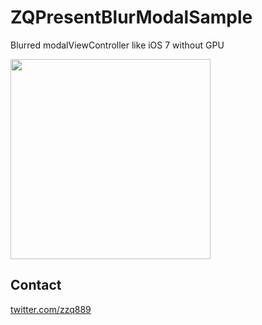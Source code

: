ZQPresentBlurModalSample
========================

Blurred modalViewController like iOS 7 without GPU

<img width=320 src="https://github.com/ zzq889/ZQPresentBlurModalSample/raw/master/Screenshots/screen_001.jpg"/>


Contact
------

[twitter.com/zzq889](http://twitter.com/zzq889)
